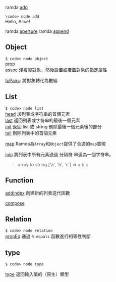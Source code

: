 ramda [add](http://ramda.cn/docs/#add)   

`\code> node add`  
Hello, Alice!

ramda [aperture](http://ramda.cn/docs/#aperture)
ramda [append](http://ramda.cn/docs/#append)  

## Object
`$ code> node object`  
[prop](https://ramdajs.com/docs/#prop)  
[assoc](http://ramda.cn/docs/#assoc) 淺複製對象，然後設置或覆蓋對象的指定屬性

[toPairs](https://ramdajs.com/docs/#toPairs): 將對象轉化為數組  

## List
`$ code> node list`  
[head](http://ramda.cn/docs/#head) 求列表或字符串的首個元素  
[last](http://ramda.cn/docs/#last) 返回列表或字符串的最後一個元素  
[init](http://ramda.cn/docs/#init) 返回 list 或 string 刪除最後一個元素後的部分  
[tail](http://ramda.cn/docs/#tail) 刪除列表中的首個元素  

[map](http://ramda.cn/docs/#map) Ramda為`Array`和`Object`提供了合適的`map`實現 

[join](http://ramda.cn/docs/#join) 將列表中所有元素通過 分隔符 串連為一個字符串。
> array to string ['a', 'b', 'c'] => a,b,c  

## Function  
[addIndex](http://ramda.cn/docs/#addIndex)  創建新的列表迭代函數  

[compose](https://ramdajs.com/docs/#compose)  

## Relation  
`$ code> node relation`  
[propEq](http://ramda.cn/docs/#propEq) 通過 `R.equals` 函數進行相等性判斷


## type
`$ code> node type`

[type](http://ramda.cn/docs/#type)  返回輸入值的（原生）類型  